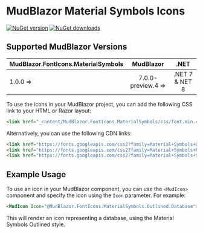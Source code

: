 # MudBlazor Material Symbols Icons
[![NuGet version](https://img.shields.io/nuget/v/MudBlazor.FontIcons.MaterialSymbols?color=ff4081&label=nuget%20version&logo=nuget&style=flat-square)](https://www.nuget.org/packages/MudBlazor.FontIcons.MaterialSymbols/)
[![NuGet downloads](https://img.shields.io/nuget/dt/MudBlazor.FontIcons.MaterialSymbols?color=ff4081&label=nuget%20downloads&logo=nuget&style=flat-square)](https://www.nuget.org/packages/MudBlazor.FontIcons.MaterialSymbols/)

## Supported MudBlazor Versions

| MudBlazor.FontIcons.MaterialSymbols  |    MudBlazor    |      .NET       |
| :------------- | :-------------: | :-------------: |
| 1.0.0  => |     7.0.0-preview.4 =>      |     .NET 7 & NET 8      |


To use the icons in your MudBlazor project, you can add the following CSS link to your HTML or Razor layout:

```html
<link href="_content/MudBlazor.FontIcons.MaterialSymbols/css/font.min.css" rel="stylesheet" />
```

Alternatively, you can use the following CDN links:

```html
<link href="https://fonts.googleapis.com/css2?family=Material+Symbols+Outlined" rel="stylesheet" />
<link href="https://fonts.googleapis.com/css2?family=Material+Symbols+Rounded" rel="stylesheet" />
<link href="https://fonts.googleapis.com/css2?family=Material+Symbols+Sharp" rel="stylesheet" />
```

## Example Usage

To use an icon in your MudBlazor component, you can use the `<MudIcon>` component and specify the icon using the `Icon` parameter. For example:

```html
<MudIcon Icon="@MudBlazor.FontIcons.MaterialSymbols.Outlined.Database"></MudIcon>
```

This will render an icon representing a database, using the Material Symbols Outlined style.

